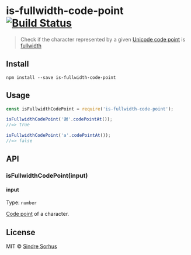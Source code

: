 # is-fullwidth-code-point [![Build Status](https://travis-ci.org/sindresorhus/is-fullwidth-code-point.svg?branch=master)](https://travis-ci.org/sindresorhus/is-fullwidth-code-point)

> Check if the character represented by a given [Unicode code point](https://en.wikipedia.org/wiki/Code_point) is [fullwidth](https://en.wikipedia.org/wiki/Halfwidth_and_fullwidth_forms)

## Install

```
npm install --save is-fullwidth-code-point
```

## Usage

```js
const isFullwidthCodePoint = require('is-fullwidth-code-point');

isFullwidthCodePoint('谢'.codePointAt());
//=> true

isFullwidthCodePoint('a'.codePointAt());
//=> false
```

## API

### isFullwidthCodePoint(input)

#### input

Type: `number`

[Code point](https://en.wikipedia.org/wiki/Code_point) of a character.

## License

MIT © [Sindre Sorhus](https://sindresorhus.com)
